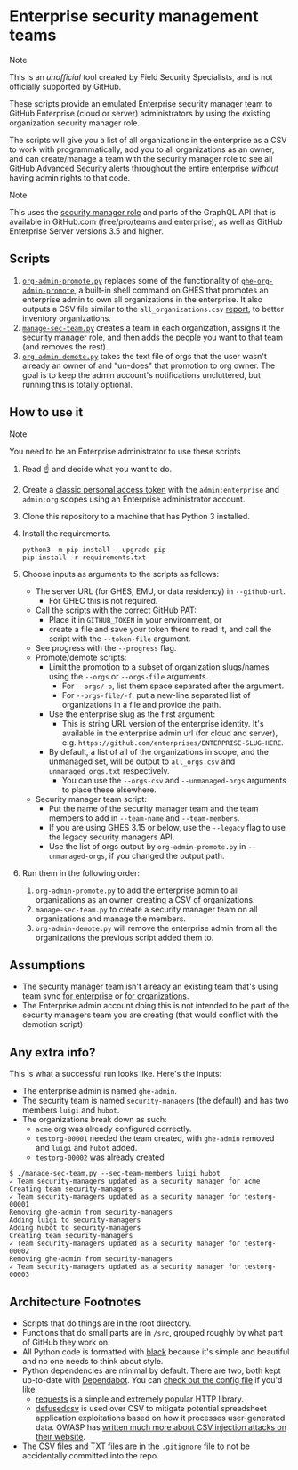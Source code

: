 # Enterprise security management teams

> [!NOTE]
> This is an _unofficial_ tool created by Field Security Specialists, and is not officially supported by GitHub.

These scripts provide an emulated Enterprise security manager team to GitHub Enterprise (cloud or server) administrators by using the existing organization security manager role.

The scripts will give you a list of all organizations in the enterprise as a CSV to work with programmatically, add you to all organizations as an owner, and can create/manage a team with the security manager role to see all GitHub Advanced Security alerts throughout the entire enterprise _without_ having admin rights to that code.

> [!NOTE]
> This uses the [security manager role](https://docs.github.com/en/organizations/managing-peoples-access-to-your-organization-with-roles/managing-security-managers-in-your-organization) and parts of the GraphQL API that is available in GitHub.com (free/pro/teams and enterprise), as well as GitHub Enterprise Server versions 3.5 and higher.

## Scripts

1. [`org-admin-promote.py`](/org-admin-promote.py) replaces some of the functionality of [`ghe-org-admin-promote`](https://docs.github.com/en/enterprise-server@latest/admin/configuration/configuring-your-enterprise/command-line-utilities#ghe-org-admin-promote), a built-in shell command on GHES that promotes an enterprise admin to own all organizations in the enterprise.  It also outputs a CSV file similar to the `all_organizations.csv` [report](https://docs.github.com/en/enterprise-server@latest/admin/configuration/configuring-your-enterprise/site-admin-dashboard#reports), to better inventory organizations.
1. [`manage-sec-team.py`](/manage-sec-team.py) creates a team in each organization, assigns it the security manager role, and then adds the people you want to that team (and removes the rest).
1. [`org-admin-demote.py`](/org-admin-demote.py) takes the text file of orgs that the user wasn't already an owner of and "un-does" that promotion to org owner.  The goal is to keep the admin account's notifications uncluttered, but running this is totally optional.

## How to use it

> [!NOTE]
> You need to be an Enterprise administrator to use these scripts

1. Read :point_up: and decide what you want to do.
1. Create a [classic personal access token](https://docs.github.com/en/authentication/keeping-your-account-and-data-secure/creating-a-personal-access-token) with the `admin:enterprise` and `admin:org` scopes using an Enterprise administrator account.
1. Clone this repository to a machine that has Python 3 installed.
1. Install the requirements.

    ```shell
    python3 -m pip install --upgrade pip
    pip install -r requirements.txt
    ```

1. Choose inputs as arguments to the scripts as follows:

    - The server URL (for GHES, EMU, or data residency) in `--github-url`.
      - For GHEC this is not required.
    - Call the scripts with the correct GitHub PAT:
      - Place it in `GITHUB_TOKEN` in your environment, or
      - create a file and save your token there to read it, and call the script with the `--token-file` argument.
    - See progress with the `--progress` flag.
    - Promote/demote scripts:
      - Limit the promotion to a subset of organization slugs/names using the `--orgs` or `--orgs-file` arguments.
        - For `--orgs/-o`, list them space separated after the argument.
        - For `--orgs-file/-f`, put a new-line separated list of organizations in a file and provide the path.
      - Use the enterprise slug as the first argument:
        - This is string URL version of the enterprise identity. It's available in the enterprise admin url (for cloud and server), e.g. `https://github.com/enterprises/ENTERPRISE-SLUG-HERE`.
      - By default, a list of all of the organizations in scope, and the unmanaged set, will be output to `all_orgs.csv` and `unmanaged_orgs.txt` respectively.
        - You can use the `--orgs-csv` and `--unmanaged-orgs` arguments to place these elsewhere.
    - Security manager team script:
      - Put the name of the security manager team and the team members to add in `--team-name` and `--team-members`.
      - If you are using GHES 3.15 or below, use the `--legacy` flag to use the legacy security managers API.
      - Use the list of orgs output by `org-admin-promote.py` in `--unmanaged-orgs`, if you changed the output path.

1. Run them in the following order:

    1. `org-admin-promote.py` to add the enterprise admin to all organizations as an owner, creating a CSV of organizations.
    1. `manage-sec-team.py` to create a security manager team on all organizations and manage the members.
    1. `org-admin-demote.py` will remove the enterprise admin from all the organizations the previous script added them to.

## Assumptions

- The security manager team isn't already an existing team that's using team sync [for enterprise](https://docs.github.com/en/enterprise-cloud@latest/admin/identity-and-access-management/using-saml-for-enterprise-iam/managing-team-synchronization-for-organizations-in-your-enterprise) or [for organizations](https://docs.github.com/en/enterprise-cloud@latest/organizations/organizing-members-into-teams/synchronizing-a-team-with-an-identity-provider-group).
- The Enterprise admin account doing this is not intended to be part of the security managers team you are creating (that would conflict with the demotion script)

## Any extra info?

This is what a successful run looks like.  Here's the inputs:

- The enterprise admin is named `ghe-admin`.
- The security team is named `security-managers` (the default) and has two members `luigi` and `hubot`.
- The organizations break down as such:
  - `acme` org was already configured correctly.
  - `testorg-00001` needed the team created, with `ghe-admin` removed and `luigi` and `hubot` added.
  - `testorg-00002` was already created

```console
$ ./manage-sec-team.py --sec-team-members luigi hubot
✓ Team security-managers updated as a security manager for acme
Creating team security-managers
✓ Team security-managers updated as a security manager for testorg-00001
Removing ghe-admin from security-managers
Adding luigi to security-managers
Adding hubot to security-managers
Creating team security-managers
✓ Team security-managers updated as a security manager for testorg-00002
Removing ghe-admin from security-managers
✓ Team security-managers updated as a security manager for testorg-00003
```

## Architecture Footnotes

- Scripts that do things are in the root directory.
- Functions that do small parts are in `/src`, grouped roughly by what part of GitHub they work on.
- All Python code is formatted with [black](https://black.readthedocs.io/en/stable/) because it's simple and beautiful and no one needs to think about style.
- Python dependencies are minimal by default.  There are two, both kept up-to-date with [Dependabot](https://docs.github.com/en/code-security/dependabot/dependabot-version-updates/about-dependabot-version-updates).  You can [check out the config file](.github/dependabot.yml) if you'd like.
  - [requests](https://pypi.org/project/requests/) is a simple and extremely popular HTTP library.
  - [defusedcsv](https://github.com/raphaelm/defusedcsv) is used over CSV to mitigate potential spreadsheet application exploitations based on how it processes user-generated data.  OWASP has [written much more about CSV injection attacks on their website](https://owasp.org/www-community/attacks/CSV_Injection).
- The CSV files and TXT files are in the `.gitignore` file to not be accidentally committed into the repo.
